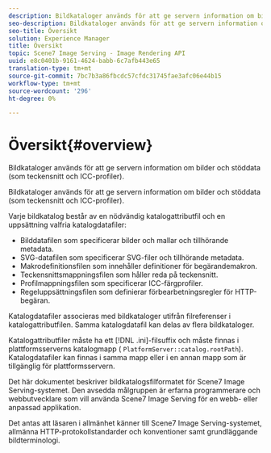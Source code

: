 ```yaml
---
description: Bildkataloger används för att ge servern information om bilder och stöddata (som teckensnitt och ICC-profiler).
seo-description: Bildkataloger används för att ge servern information om bilder och stöddata (som teckensnitt och ICC-profiler).
seo-title: Översikt
solution: Experience Manager
title: Översikt
topic: Scene7 Image Serving - Image Rendering API
uuid: e8c0401b-9161-4624-babb-6c7afb443e65
translation-type: tm+mt
source-git-commit: 7bc7b3a86fbcdc57cfdc31745fae3afc06e44b15
workflow-type: tm+mt
source-wordcount: '296'
ht-degree: 0%

---
```



# Översikt{#overview}

Bildkataloger används för att ge servern information om bilder och stöddata (som teckensnitt och ICC-profiler).

Bildkataloger används för att ge servern information om bilder och stöddata (som teckensnitt och ICC-profiler).

Varje bildkatalog består av en nödvändig katalogattributfil och en uppsättning valfria katalogdatafiler:

* Bilddatafilen som specificerar bilder och mallar och tillhörande metadata.
* SVG-datafilen som specificerar SVG-filer och tillhörande metadata.
* Makrodefinitionsfilen som innehåller definitioner för begärandemakron.
* Teckensnittsmappningsfilen som håller reda på teckensnitt.
* Profilmappningsfilen som specificerar ICC-färgprofiler.
* Regeluppsättningsfilen som definierar förbearbetningsregler för HTTP-begäran.

Katalogdatafiler associeras med bildkataloger utifrån filreferenser i katalogattributfilen. Samma katalogdatafil kan delas av flera bildkataloger.

Katalogattributfiler måste ha ett [!DNL .ini]-filsuffix och måste finnas i plattformsserverns katalogmapp ( `PlatformServer::catalog.rootPath`). Katalogdatafiler kan finnas i samma mapp eller i en annan mapp som är tillgänglig för plattformsservern.

Det här dokumentet beskriver bildkatalogsfilformatet för Scene7 Image Serving-systemet. Den avsedda målgruppen är erfarna programmerare och webbutvecklare som vill använda Scene7 Image Serving för en webb- eller anpassad applikation.

Det antas att läsaren i allmänhet känner till Scene7 Image Serving-systemet, allmänna HTTP-protokollstandarder och konventioner samt grundläggande bildterminologi.
